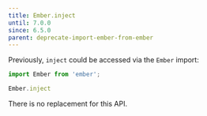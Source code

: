```yaml
---
title: Ember.inject
until: 7.0.0
since: 6.5.0
parent: deprecate-import-ember-from-ember
---
```



Previously, `inject` could be accessed via the `Ember` import:
```js
import Ember from 'ember';

Ember.inject
```

There is no replacement for this API.
